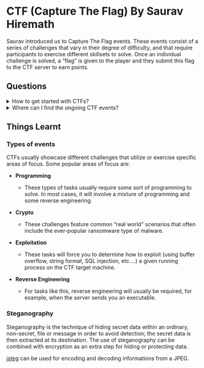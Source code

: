 # CTF (Capture The Flag) By Saurav Hiremath

Saurav introduced us to Capture The Flag events. These events consist of a series of challenges that vary in their degree of difficulty, and that require participants to exercise different skillsets to solve. Once an individual challenge is solved, a “flag” is given to the player and they submit this flag to the CTF server to earn points.


## Questions


<details >
<summary>How to get started with CTFs?</summary>

Beginner friendly resources: 

  - https://www.youtube.com/channel/UCW6MNdOsqv2E9AjQkv9we7A
  - https://github.com/apsdehal/awesome-ctf
  - https://picoctf.com/
  - https://capturetheflag.withgoogle.com/#beginners/ 
  - https://xss.pwnfunction.com/
</details>

<details>
<summary>Where can I find the ongoing CTF events?</summary>

[CTF Time](https://ctftime.org/) is a good place to find CTF events.
</details>

## Things Learnt

### Types of events

CTFs usually showcase different challenges that utilize or exercise specific areas of focus. Some popular areas of focus are:

- **Programming**
  - These types of tasks usually require some sort of programming to solve. In most cases, it will involve a mixture of programming and some reverse engineering.

- **Crypto**
  - These challenges feature common “real world” scenarios that often include the ever-popular ransomware type of malware.

- **Exploitation**
  - These tasks will force you to determine how to exploit (using buffer overflow, string format, SQL injection, etc.…) a given running process on the CTF target machine.
  
- **Reverse Engineering**
  - For tasks like this, reverse engineering will usually be required, for example, when the server sends you an executable.


### Steganography

Steganography is the technique of hiding secret data within an ordinary, non-secret, file or message in order to avoid detection; the secret data is then extracted at its destination. The use of steganography can be combined with encryption as an extra step for hiding or protecting data.

[jsteg](https://github.com/lukechampine/jsteg) can be used for encoding and decoding informations from a JPEG.
